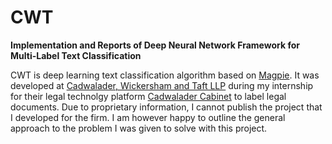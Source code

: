 # CWT
**Implementation and Reports of Deep Neural Network Framework for Multi-Label Text Classification**

CWT is deep learning text classification algorithm based on [Magpie](https://github.com/inspirehep/magpie). It was developed at [Cadwalader, Wickersham and Taft LLP](www.cadwalader.com) during my internship for their legal technolgy platform [Cadwalader Cabinet](https://www.findknowdo.com/) to label legal documents. Due to proprietary information, I cannot publish the project that I developed for the firm. I am however happy to outline the general approach to the problem I was given to solve with this project. 
